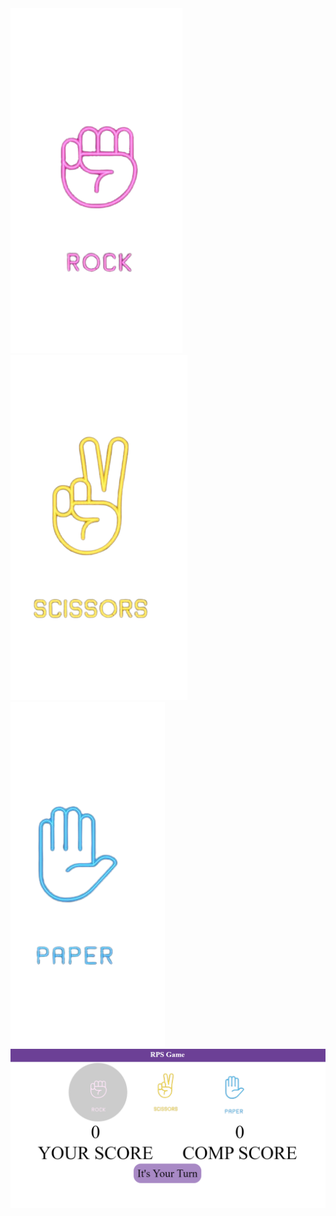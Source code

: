<img src="./IMG_20240118_230503-removebg-preview (1).png">
<img src="./IMG_20240118_230516-removebg-preview.png">
<img src="./IMG_20240118_230529-removebg-preview.png"><br>
<img src="./Screenshot 2024-01-24 215622.png">